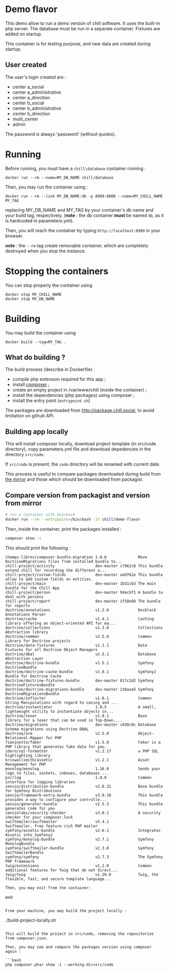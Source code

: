 Demo flavor
===========

This demo allow to run a demo version of chill software. It uses the built-in php server. The database must be run in a separate container. Fixtures are added on startup.

This container is for testing purpose, and new data are created during startup.

User created
------------

The user's login created are : 

- center a_social
- center a_administrative
- center a_direction
- center b_social 
- center b_administrative
- center b_direction
- multi_center
- admin

The password is always 'password' (without quotes).

Running
=======

Before running, you must have a `chill\database` container running : 

```
docker run --rm --name=MY_DB_NAME chill/database
```

Then, you may run the container using :

```
docker run --rm --link MY_DB_NAME:db -p 8989:8000 --name=MY_CHILL_NAME MY_TAG
```

replacing MY_DB_NAME and MY_TAG by your container's db name and your build tag, respectively. (**note** : the db container **must** be named `db`, as it is hardcoded in parameters.yml).

Then, you will reach the container by typing `http://localhost:8989` in your browser.

**note** : the `--rm` tag create removable container, which are completely destroyed when you stop the instance.  

Stopping the containers
=======================

You can stop properly the container using 

```
docker stop MY_CHILL_NAME
docker stop MY_DB_NAME
```

Building
========

You may build the container using 

```
docker build --tag=MY_TAG .
```

What do building ?
------------------

The build process (describe in Dockerfile) :

- compile php extension required for this app ;
- install [composer](https://getcomposer.org) ;
- create an empty project in /var/www/chill (inside the container) ;
- install the dependencies (php packages) using composer ;
- install the entry point (`entrypoint.sh`)

The packages are downloaded from http://package.chill.social, to avoid limitation on github API.

Building app locally
---------------------

This will install composer locally, download project template (in src/code directory), copy parameters.yml file and download depedencies in the directory `src/code`.

If `src/code` is present, the `code` directory will be renamed with current date.

This process is useful to compare packages downloaded during build from [the mirror](http://packages.chill.social) and those which should be downloaded from packagist.

Compare version from packagist and version from mirror
-----------------------------------------------------

```bash
# run a container with bin/bash
docker run --rm --entrypoint=/bin/bash -it chill/demo-flavor
```

Then, inside the container, print the packages installed :
```bash
composer show -i
```

This should print the following :

```
champs-libres/composer-bundle-migration 1.0.6              Move DoctrineMigrations files from installed bundle to...
chill-project/activity                  dev-master c7962c8 This bundle extend chill for recording the different a...
chill-project/custom-fields             dev-master add762e This bundle allow to add custom fields on entities.
chill-project/main                      dev-master 1b31cb3 The main bundle for the Chill App
chill-project/person                    dev-master 9decbf1 A bundle to deal with persons
chill-project/report                    dev-master 1f58e60 The bundle for reports
doctrine/annotations                    v1.2.6             Docblock Annotations Parser
doctrine/cache                          v1.4.1             Caching library offering an object-oriented API for ma...
doctrine/collections                    v1.3.0             Collections Abstraction library
doctrine/common                         v2.5.0             Common Library for Doctrine projects
doctrine/data-fixtures                  v1.1.1             Data Fixtures for all Doctrine Object Managers
doctrine/dbal                           v2.5.1             Database Abstraction Layer
doctrine/doctrine-bundle                v1.5.1             Symfony DoctrineBundle
doctrine/doctrine-cache-bundle          v1.0.1             Symfony2 Bundle for Doctrine Cache
doctrine/doctrine-fixtures-bundle       dev-master 817c2d2 Symfony DoctrineFixturesBundle
doctrine/doctrine-migrations-bundle     dev-master 238aaa5 Symfony DoctrineMigrationsBundle
doctrine/inflector                      v1.0.1             Common String Manipulations with regard to casing and ...
doctrine/instantiator                   1.0.5              A small, lightweight utility to instantiate objects in...
doctrine/lexer                          v1.0.1             Base library for a lexer that can be used in Top-Down,...
doctrine/migrations                     dev-master c030c0c Database Schema migrations using Doctrine DBAL
doctrine/orm                            v2.5.0             Object-Relational-Mapper for PHP
fzaninotto/faker                        v1.5.0             Faker is a PHP library that generates fake data for you.
jdorn/sql-formatter                     v1.2.17            a PHP SQL highlighting library
kriswallsmith/assetic                   v1.2.1             Asset Management for PHP
monolog/monolog                         1.16.0             Sends your logs to files, sockets, inboxes, databases ...
psr/log                                 1.0.0              Common interface for logging libraries
sensio/distribution-bundle              v3.0.31            Base bundle for Symfony Distributions
sensio/framework-extra-bundle           v3.0.10            This bundle provides a way to configure your controlle...
sensio/generator-bundle                 v2.5.3             This bundle generates code for you
sensiolabs/security-checker             v3.0.1             A security checker for your composer.lock
swiftmailer/swiftmailer                 v5.4.1             Swiftmailer, free feature-rich PHP mailer
symfony/assetic-bundle                  v2.6.1             Integrates Assetic into Symfony2
symfony/monolog-bundle                  v2.7.1             Symfony MonologBundle
symfony/swiftmailer-bundle              v2.3.8             Symfony SwiftmailerBundle
symfony/symfony                         v2.7.3             The Symfony PHP framework
twig/extensions                         v1.2.0             Common additional features for Twig that do not direct...
twig/twig                               v1.20.0            Twig, the flexible, fast, and secure template language...

Then, you may exit from the container: 

```
exit
```

From your machine, you may build the project locally : 

```
./build-project-locally.sh
```

This will build the project in src/code, removing the repositories from composer.json.

Then, you may see and compare the packages version using composer again : 

```bash
php composer.phar show -i --working-dir=src/code 
```


